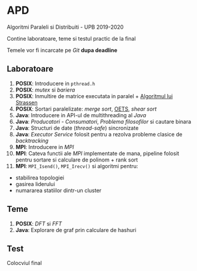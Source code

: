 # APD
Algoritmi Paraleli si Distribuiti - UPB 2019-2020

Contine laboratoare, teme si testul practic de la final

Temele vor fi incarcate pe *Git* **dupa deadline**

## Laboratoare
1. **POSIX**: Introducere in `pthread.h`
2. **POSIX**: *mutex* si *bariera*
3. **POSIX**: Inmultire de matrice executata in paralel + [Algoritmul lui Strassen](https://en.wikipedia.org/wiki/Strassen_algorithm)
4. **POSIX**: Sortari paralelizate: *merge sort*, [OETS](https://en.wikipedia.org/wiki/Odd%E2%80%93even_sort), *shear sort*
5. **Java**: Introducere in API-ul de multithreading al *Java*
6. **Java**: *Producatori - Consumatori*, *Problema filosofilor* si cautare binara
7. **Java**: Structuri de date (*thread-safe*) sincronizate
8. **Java**: *Executor Service* folosit pentru a rezolva probleme clasice de *backtracking*
9. **MPI**: Introducere in *MPI*
10. **MPI**: Cateva functii ale *MPI* implementate de mana, pipeline folosit
pentru sortare si calculare de polinom + rank sort
11. **MPI**: `MPI_Isend()`, `MPI_Irecv()` si algoritmi pentru:
- stabilirea topologiei
- gasirea liderului
- numararea statiilor dintr-un cluster

## Teme
1. **POSIX**: *DFT* si *FFT*
2. **Java**: Explorare de graf prin calculare de hashuri

## Test
Colocviul final
